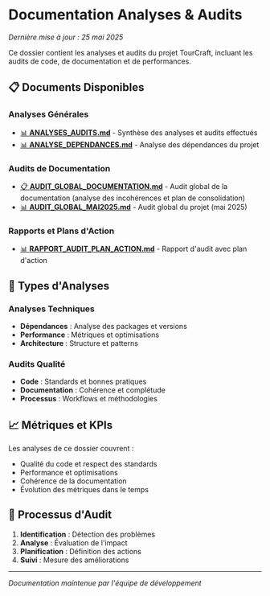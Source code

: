 # Documentation Analyses & Audits

*Dernière mise à jour : 25 mai 2025*

Ce dossier contient les analyses et audits du projet TourCraft, incluant les audits de code, de documentation et de performances.

## 📋 Documents Disponibles

### Analyses Générales
- [📊 **ANALYSES_AUDITS.md**](./ANALYSES_AUDITS.md) - Synthèse des analyses et audits effectués
- [📊 **ANALYSE_DEPENDANCES.md**](./ANALYSE_DEPENDANCES.md) - Analyse des dépendances du projet

### Audits de Documentation
- [📋 **AUDIT_GLOBAL_DOCUMENTATION.md**](./AUDIT_GLOBAL_DOCUMENTATION.md) - Audit global de la documentation (analyse des incohérences et plan de consolidation)
- [📊 **AUDIT_GLOBAL_MAI2025.md**](./AUDIT_GLOBAL_MAI2025.md) - Audit global du projet (mai 2025)

### Rapports et Plans d'Action
- [📊 **RAPPORT_AUDIT_PLAN_ACTION.md**](./RAPPORT_AUDIT_PLAN_ACTION.md) - Rapport d'audit avec plan d'action

## 🎯 Types d'Analyses

### Analyses Techniques
- **Dépendances** : Analyse des packages et versions
- **Performance** : Métriques et optimisations
- **Architecture** : Structure et patterns

### Audits Qualité
- **Code** : Standards et bonnes pratiques
- **Documentation** : Cohérence et complétude
- **Processus** : Workflows et méthodologies

## 📈 Métriques et KPIs

Les analyses de ce dossier couvrent :
- Qualité du code et respect des standards
- Performance et optimisations
- Cohérence de la documentation
- Évolution des métriques dans le temps

## 🔄 Processus d'Audit

1. **Identification** : Détection des problèmes
2. **Analyse** : Évaluation de l'impact
3. **Planification** : Définition des actions
4. **Suivi** : Mesure des améliorations

---

*Documentation maintenue par l'équipe de développement* 